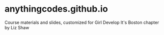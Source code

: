 # anythingcodes.github.io
Course materials and slides, customized for Girl Develop It's Boston chapter by Liz Shaw
